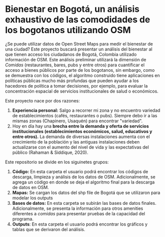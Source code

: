 # Bienestar en Bogotá, un análisis exhaustivo de las comodidades de los bogotanos utilizando OSM
¿Se puede utilizar datos de Open Street Maps para medir el bienestar de una ciudad? Este proyecto buscará presentar un análisis del bienestar al que tienen acceso los ciudadanos de Bogotá, Colombia utilizado información de OSM. Este análisis preliminar utilizará la dimensión de *Comidas* (restaurantes, bares, pubs y entre otros) para cuantificar el acceso a bienes públicos por parte de los bogotanos, sin embargo, como se demuestra con los códigos, el algoritmo construido tiene aplicaciones en políticas públicas mucho más profundas que pueden ayudar a los hacedores de política a tomar decisiones, por ejemplo, para evaluar la concentración espacial de servicios institucionales de salud o económicos.

Este proyecto nace por dos razones:
1. **Experiencia personal:** Salgo a recorrer mi zona y no encuentro variedad de establecimientos (cafés, restaurantes o pubs). Siempre debo ir a las mismas zonas (Chapinero, Usaquén) para encontrar "variedad".  
2. Hoy en día hay una **brecha entre la demanda y oferta de servicios institucionales (establecimientos económicos, salud, educativos y entre otros).** La demanda de diversas instalaciones aumenta con el crecimiento de la población y las antiguas instalaciones deben actualizarse con el aumento del nivel de vida y las expectativas del público (Rahaman & Siddique, 2020).

Este repositorio se divide en los siguinetes grupos: 
1. **Código:** En esta carpeta el usuario podrá encontrar los códigos de descarga, limpieza y análisis de los datos de OSM. Adicionalmente, se agrega un código en donde se deja el algoritmo  final para la descarga de datos en OSM. 
2. **Mapas:** Se cargan los datos del shp file de Bogotá que se utilizaron para modelar los outputs
3. **Bases de datos:** En esta carpeta se subirán las bases de datos finales. Adicionalmente, se presenta la información para otros amenities diferentes a *comidas* para presentar pruebas de la capacidad del programa. 
4. **Outputs**: En esta carpeta el usuario podrá encontrar los gráficos y tablas que se derivaron del análisis.
